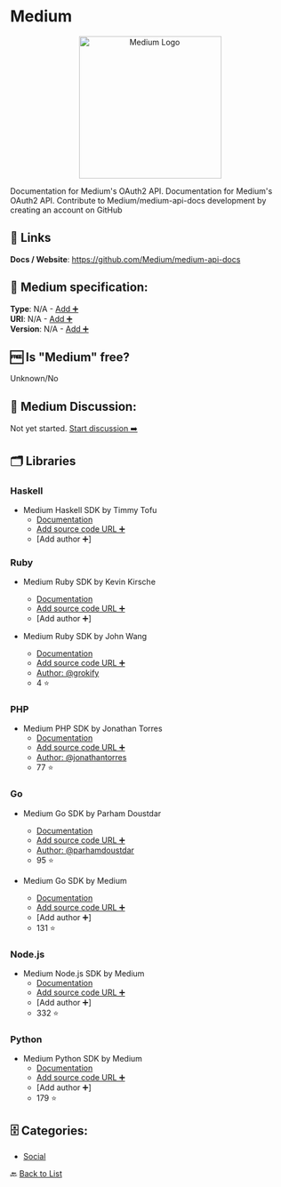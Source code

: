 # Medium
<p align="center">
    <img width="256" src="https://raw.githubusercontent.com/apis-list/apis-list/main/apis/medium/logo_256x256.png" alt="Medium Logo"/>
</p>
Documentation for Medium's OAuth2 API. Documentation for Medium's OAuth2 API. Contribute to Medium/medium-api-docs development by creating an account on GitHub

##  🔗 Links
**Docs / Website**: https://github.com/Medium/medium-api-docs

## 🧬 Medium specification:
**Type**: N/A - [Add ➕](https://github.com/apis-list/apis-list/edit/main/apis-list.yaml)  
**URI**: N/A - [Add ➕](https://github.com/apis-list/apis-list/edit/main/apis-list.yaml)  
**Version**: N/A - [Add ➕](https://github.com/apis-list/apis-list/edit/main/apis-list.yaml)

## 🆓 Is "Medium" free?
Unknown/No  

## 💬 Medium Discussion:
Not yet started. [Start discussion ➡️](https://github.com/apis-list/apis-list/discussions/new)

## 🗂️ Libraries
### Haskell
- Medium Haskell SDK by Timmy Tofu
    - [Documentation](https://hackage.haskell.org/package/medium-sdk-haskell)
    - [Add source code URL ➕]()
    - [Add author ➕]

### Ruby
- Medium Ruby SDK by Kevin Kirsche
    - [Documentation](https://rubygems.org/gems/medium-sdk-ruby/versions/1.0.1)
    - [Add source code URL ➕]()
    - [Add author ➕]

- Medium Ruby SDK by John Wang
    - [Documentation](https://github.com/grokify/medium-sdk-ruby)
    - [Add source code URL ➕]()
    - [Author: @grokify](https://github.com/grokify)
    - 4 ⭐

### PHP
- Medium PHP SDK by Jonathan Torres
    - [Documentation](https://github.com/jonathantorres/medium-sdk-php)
    - [Add source code URL ➕]()
    - [Author: @jonathantorres](https://github.com/jonathantorres)
    - 77 ⭐

### Go
- Medium Go SDK by Parham Doustdar
    - [Documentation](https://github.com/parhamdoustdar/godium)
    - [Add source code URL ➕]()
    - [Author: @parhamdoustdar](https://github.com/parhamdoustdar)
    - 95 ⭐

- Medium Go SDK by Medium
    - [Documentation](https://github.com/Medium/medium-sdk-go)
    - [Add source code URL ➕]()
    - [Add author ➕]
    - 131 ⭐

### Node.js
- Medium Node.js SDK by Medium
    - [Documentation](https://github.com/Medium/medium-sdk-nodejs)
    - [Add source code URL ➕]()
    - [Add author ➕]
    - 332 ⭐

### Python
- Medium Python SDK by Medium
    - [Documentation](https://github.com/Medium/medium-sdk-python)
    - [Add source code URL ➕]()
    - [Add author ➕]
    - 179 ⭐


## 🗄️ Categories:
- [Social](https://github.com/apis-list/apis-list#social-)

🔙  [Back to List](https://github.com/apis-list/apis-list)
